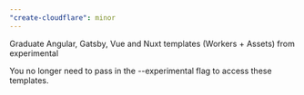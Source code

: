 ```yaml
---
"create-cloudflare": minor
---
```


Graduate Angular, Gatsby, Vue and Nuxt templates (Workers + Assets) from experimental

You no longer need to pass in the --experimental flag to access these templates.

